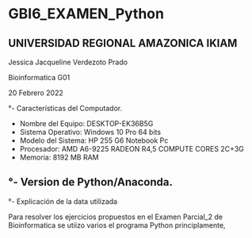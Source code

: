 # GBI6_EXAMEN_Python
 ## UNIVERSIDAD REGIONAL AMAZONICA IKIAM 
Jessica Jacqueline Verdezoto Prado

Bioinformatica G01

20 Febrero 2022

°- Características del Computador.
- Nombre del Equipo: DESKTOP-EK36B5G
- Sistema Operativo: Windows 10 Pro 64 bits
- Modelo del Sistema: HP 255 G6 Notebook Pc
- Procesador: AMD A6-9225 RADEON R4,5 COMPUTE CORES 2C+3G
- Memoria: 8192 MB RAM

°- Version de Python/Anaconda.
- 

°- Explicación de la data utilizada
 
 Para resolver los ejercicios propuestos en el Examen Parcial_2 de Bioinformatica se utiizo varios el programa Python principlamente, 


